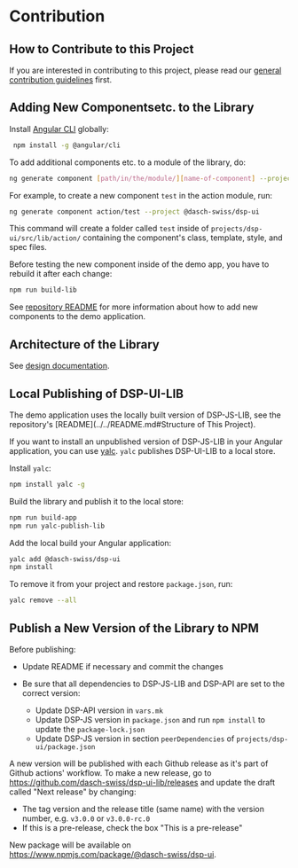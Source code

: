 # Contribution

## How to Contribute to this Project

If you are interested in contributing to this project,
please read our [general contribution guidelines](https://docs.dasch.swiss/developers/dsp/contribution/) first.

## Adding New Componentsetc. to the Library

Install [Angular CLI](https://angular.io/cli) globally:

```bash
 npm install -g @angular/cli
```
 
To add additional components etc. to a module of the library, do:

```bash
ng generate component [path/in/the/module/][name-of-component] --project @dasch-swiss/dsp-ui
```

For example, to create a new component `test` in the action module, run:

```bash
ng generate component action/test --project @dasch-swiss/dsp-ui
```

This command will create a folder called `test` inside of `projects/dsp-ui/src/lib/action/`
containing the component's class, template, style, and spec files.

Before testing the new component inside of the demo app, you have to rebuild it after each change:

```bash
npm run build-lib
```

See [repository README](../../README.md#add-a-new-component-to-the-demo-application)
for more information about how to add new components to the demo application.

## Architecture of the Library
See [design documentation](design-documentation.md).

## Local Publishing of DSP-UI-LIB
The demo application uses the locally built version of DSP-JS-LIB, see the repository's [README](../../README.md#Structure of This Project).

If you want to install an unpublished version of DSP-JS-LIB in your Angular application, you can use [yalc](https://www.npmjs.com/package/yalc).
`yalc` publishes DSP-UI-LIB to a local store.

Install `yalc`:

```bash
npm install yalc -g
```

Build the library and publish it to the local store:

```bash
npm run build-app
npm run yalc-publish-lib
```

Add the local build your Angular application:

```bash
yalc add @dasch-swiss/dsp-ui
npm install
```

To remove it from your project and restore `package.json`, run:

```bash
yalc remove --all
```

## Publish a New Version of the Library to NPM

Before publishing:

- Update README if necessary and commit the changes

- Be sure that all dependencies to DSP-JS-LIB and DSP-API are set to the correct version:
  - Update DSP-API version in `vars.mk`
  - Update DSP-JS version in `package.json` and run `npm install` to update the `package-lock.json`
  - Update DSP-JS version in section `peerDependencies` of `projects/dsp-ui/package.json`

A new version will be published with each Github release as it's part of Github actions' workflow.
To make a new release, go to <https://github.com/dasch-swiss/dsp-ui-lib/releases> and update the draft called "Next release" by changing:

- The tag version and the release title (same name) with the version number, e.g. `v3.0.0` or `v3.0.0-rc.0`
- If this is a pre-release, check the box "This is a pre-release"

New package will be available on <https://www.npmjs.com/package/@dasch-swiss/dsp-ui>.

